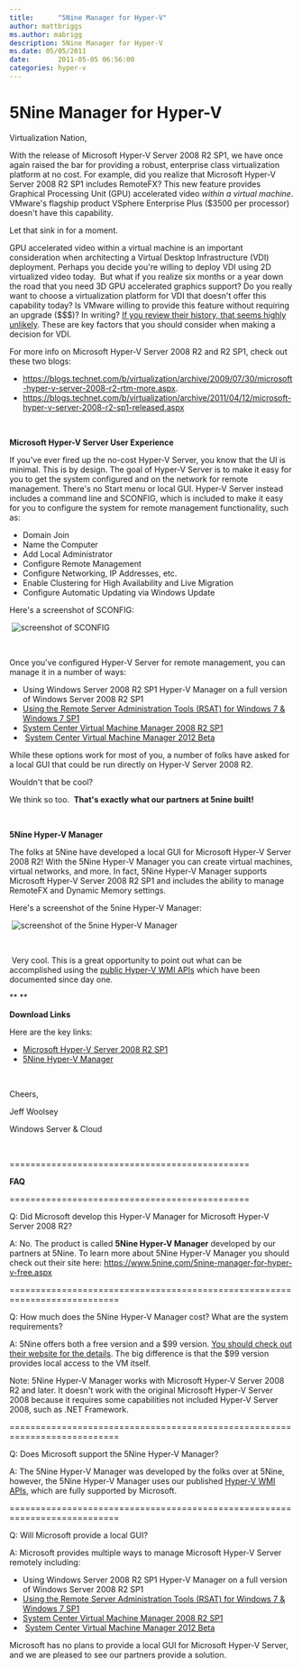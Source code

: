 ```yaml
---
title:      "5Nine Manager for Hyper-V"
author: mattbriggs
ms.author: mabrigg
description: 5Nine Manager for Hyper-V
ms.date: 05/05/2011
date:       2011-05-05 06:56:00
categories: hyper-v
---
```

# 5Nine Manager for Hyper-V

Virtualization Nation,

With the release of Microsoft Hyper-V Server 2008 R2 SP1, we have once again raised the bar for providing a robust, enterprise class virtualization platform at no cost. For example, did you realize that Microsoft Hyper-V Server 2008 R2 SP1 includes RemoteFX? This new feature provides Graphical Processing Unit (GPU) accelerated video _within a virtual machine_. VMware's flagship product VSphere Enterprise Plus ($3500 per processor) doesn't have this capability.

Let that sink in for a moment.

GPU accelerated video within a virtual machine is an important consideration when architecting a Virtual Desktop Infrastructure (VDI) deployment. Perhaps you decide you're willing to deploy VDI using 2D virtualized video today.  But what if you realize six months or a year down the road that you need 3D GPU accelerated graphics support? Do you really want to choose a virtualization platform for VDI that doesn't offer this capability today? Is VMware willing to provide this feature without requiring an upgrade ($$$)? In writing? [If you review their history, that seems highly unlikely](https://blogs.technet.com/b/virtualization/archive/2009/06/28/beware-the-vmware-core-tax-and-more.aspx). These are key factors that you should consider when making a decision for VDI.

For more info on Microsoft Hyper-V Server 2008 R2 and R2 SP1, check out these two blogs:

  * <https://blogs.technet.com/b/virtualization/archive/2009/07/30/microsoft-hyper-v-server-2008-r2-rtm-more.aspx>.
  * <https://blogs.technet.com/b/virtualization/archive/2011/04/12/microsoft-hyper-v-server-2008-r2-sp1-released.aspx>



 

**Microsoft Hyper-V Server User Experience**

If you've ever fired up the no-cost Hyper-V Server, you know that the UI is minimal. This is by design. The goal of Hyper-V Server is to make it easy for you to get the system configured and on the network for remote management. There's no Start menu or local GUI. Hyper-V Server instead includes a command line and SCONFIG, which is included to make it easy for you to configure the system for remote management functionality, such as:

  * Domain Join
  * Name the Computer
  * Add Local Administrator
  * Configure Remote Management
  * Configure Networking, IP Addresses, etc.
  * Enable Clustering for High Availability and Live Migration
  * Configure Automatic Updating via Windows Update



Here's a screenshot of SCONFIG:

 ![screenshot of SCONFIG](https://msdnshared.blob.core.windows.net/media/TNBlogsFS/prod.evol.blogs.technet.com/CommunityServer.Blogs.Components.WeblogFiles/00/00/00/50/45/1643.SCONFIG.png)

 

Once you've configured Hyper-V Server for remote management, you can manage it in a number of ways:

  * Using Windows Server 2008 R2 SP1 Hyper-V Manager on a full version of Windows Server 2008 R2 SP1
  * [Using the Remote Server Administration Tools (RSAT) for Windows 7 & Windows 7 SP1](https://www.microsoft.com/downloads/en/details.aspx?FamilyID=7d2f6ad7-656b-4313-a005-4e344e43997d)
  * [System Center Virtual Machine Manager 2008 R2 SP1](https://www.microsoft.com/systemcenter/en/us/virtual-machine-manager/vmm-whats-new-r2.aspx)
  *  [System Center Virtual Machine Manager 2012 Beta](https://www.microsoft.com/systemcenter/en/us/virtual-machine-manager/vm-vnext-beta.aspx)



While these options work for most of you, a number of folks have asked for a local GUI that could be run directly on Hyper-V Server 2008 R2.

Wouldn't that be cool?

We think so too.  **That's exactly what our partners at 5nine built!**

 

**5Nine Hyper-V Manager**

The folks at 5Nine have developed a local GUI for Microsoft Hyper-V Server 2008 R2! With the 5Nine Hyper-V Manager you can create virtual machines, virtual networks, and more. In fact, 5Nine Hyper-V Manager supports Microsoft Hyper-V Server 2008 R2 SP1 and includes the ability to manage RemoteFX and Dynamic Memory settings.

Here's a screenshot of the 5nine Hyper-V Manager:

 ![screenshot of the 5nine Hyper-V Manager](https://msdnshared.blob.core.windows.net/media/TNBlogsFS/prod.evol.blogs.technet.com/CommunityServer.Blogs.Components.WeblogFiles/00/00/00/50/45/5531.5Nine%20Manager%20for%20Hyper-V.png)

 

 Very cool. This is a great opportunity to point out what can be accomplished using the [public Hyper-V WMI APIs](https://msdn.microsoft.com/library/cc136992\(VS.85\).aspx) which have been documented since day one.

** **

**Download Links**

Here are the key links:

  * [Microsoft Hyper-V Server 2008 R2 SP1](https://www.microsoft.com/downloads/en/details.aspx?familyId=92E2C4BA-6965-4F8E-ABBE-CBB40556B680&hash=pMNVRmBEI7H164HL10deNppvqjcmjZcDVytJUQicRu8ZJbYi4y653qj3S6ekFSBzZltDG4dDMv%2bYytE5pynQAA%3d%3d)
  * [5Nine Hyper-V Manager](https://www.5nine.com/5nine-manager-for-hyper-v-free.aspx)



 

Cheers,

Jeff Woolsey

Windows Server & Cloud

 

==============================================

**FAQ**

==============================================

Q: Did Microsoft develop this Hyper-V Manager for Microsoft Hyper-V Server 2008 R2?

A: No. The product is called **5Nine Hyper-V Manager** developed by our partners at 5Nine. To learn more about 5Nine Hyper-V Manager you should check out their site here: <https://www.5nine.com/5nine-manager-for-hyper-v-free.aspx>

===========================================================================

Q: How much does the 5Nine Hyper-V Manager cost? What are the system requirements?

A: 5Nine offers both a free version and a $99 version. [You should check out their website for the details](https://www.5nine.com/5nine-manager-for-hyper-v-free.aspx). The big difference is that the $99 version provides local access to the VM itself. 

Note: 5Nine Hyper-V Manager works with Microsoft Hyper-V Server 2008 R2 and later. It doesn't work with the original Microsoft Hyper-V Server 2008 because it requires some capabilities not included Hyper-V Server 2008, such as .NET Framework.

===========================================================================

Q: Does Microsoft support the 5Nine Hyper-V Manager?

A: The 5Nine Hyper-V Manager was developed by the folks over at 5Nine, however, the 5Nine Hyper-V Manager uses our published [Hyper-V WMI APIs](https://msdn.microsoft.com/library/cc136992\(VS.85\).aspx), which are fully supported by Microsoft.

===========================================================================

Q: Will Microsoft provide a local GUI?

A: Microsoft provides multiple ways to manage Microsoft Hyper-V Server remotely including:

  * Using Windows Server 2008 R2 SP1 Hyper-V Manager on a full version of Windows Server 2008 R2 SP1
  * [Using the Remote Server Administration Tools (RSAT) for Windows 7 & Windows 7 SP1](https://www.microsoft.com/downloads/en/details.aspx?FamilyID=7d2f6ad7-656b-4313-a005-4e344e43997d)
  * [System Center Virtual Machine Manager 2008 R2 SP1](https://www.microsoft.com/systemcenter/en/us/virtual-machine-manager/vmm-whats-new-r2.aspx)
  *  [System Center Virtual Machine Manager 2012 Beta](https://www.microsoft.com/systemcenter/en/us/virtual-machine-manager/vm-vnext-beta.aspx)



Microsoft has no plans to provide a local GUI for Microsoft Hyper-V Server, and we are pleased to see our partners provide a solution. 
